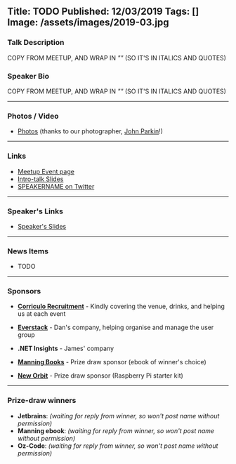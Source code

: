 Title: TODO
Published: 12/03/2019
Tags: []
Image: /assets/images/2019-03.jpg
---
### Talk Description

COPY FROM MEETUP, AND WRAP IN _""_ (SO IT'S IN ITALICS AND QUOTES)

### Speaker Bio

COPY FROM MEETUP, AND WRAP IN _""_ (SO IT'S IN ITALICS AND QUOTES)

---

### Photos / Video
* [Photos]() (thanks to our photographer, [John Parkin](https://www.linkedin.com/in/johnrparkin/)!)

---

### Links

* [Meetup Event page]()
* [Intro-talk Slides]()
* [SPEAKERNAME on Twitter]()

---

### Speaker's Links

* [Speaker's Slides]()

---

### News Items

* TODO

---

### Sponsors

* **[Corriculo Recruitment](https://corriculo.co.uk)** - Kindly covering the venue, drinks, and helping us at each event
* **[Everstack](https://www.everstack.com)** - Dan's company, helping organise and manage the user group
* **.NET Insights** - James' company

* **[Manning Books](https://www.manning.com)** - Prize draw sponsor (ebook of winner's choice)
* **[New Orbit](https://neworbit.co.uk)** - Prize draw sponsor (Raspberry Pi starter kit)

---

### Prize-draw winners

* **Jetbrains**: _(waiting for reply from winner, so won't post name without permission)_
* **Manning ebook**: _(waiting for reply from winner, so won't post name without permission)_
* **Oz-Code**: _(waiting for reply from winner, so won't post name without permission)_
